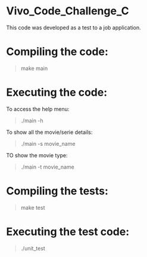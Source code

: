 # Vivo_Code_Challenge_C

This code was developed as a test to a job application.

# Compiling the code:
> make main

# Executing the code:
To access the help menu:
> ./main -h

To show all the movie/serie details:
> ./main -s movie_name

TO show the movie type:
> ./main -t movie_name

# Compiling the tests:
> make test

# Executing the test code:
> ./unit_test
